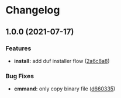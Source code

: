 # Changelog

## 1.0.0 (2021-07-17)


### Features

* **install:** add duf installer flow ([2a6c8a8](https://www.github.com/NeoHsu/asdf-duf/commit/2a6c8a8f0078659f22379ba457fc484275cce562))


### Bug Fixes

* **cmmand:** only copy binary file ([d660335](https://www.github.com/NeoHsu/asdf-duf/commit/d6603356bb0eb6d2d03d8f9e5c4ed0056e219ea8))
